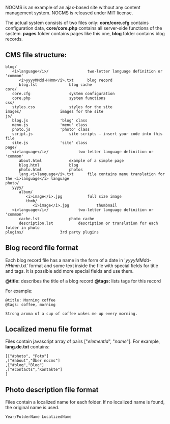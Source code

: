 NOCMS is an example of an ajax-based site without any content management system. NOCMS is released under MIT license.

The actual system consists of two files only: 
	**core/core.cfg** contains configuration data, **core/core.php** contains all server-side functions of the system.
	**pages** folder contains pages like this one, **blog** folder contains blog records. 


CMS file structure:
-------------------

	blog/
	   <i>language</i>/ 				two-letter language definition or 'common'
	      <i>yyyyMMdd-HHmm</i>.txt 		blog record
	      blog.lst 				blog cache
	core/
	   core.cfg 				system configuration
	   core.php 				system functions
	css/ 							
	   styles.css 				styles for the site
	images/					images for the site
	js/
	   blog.js 				'blog' class
	   menu.js 				'menu' class
	   photo.js				'photo' class
	   script.js 				site scripts — insert your code into this file
	   site.js 				'site' class
	page/
	   <i>language</i>/				two-letter language definition or 'common'
	      about.html 			example of a simple page
	      blog.html 			blog
	      photo.html 			photos
	      lang.<i>language</i>.txt 		file contains menu translation for the <i>language</i> language
	photo/
	   yyyy/
	      album/
	         <i>image</i>.jpg 			full size image
	         thmb/
	            <i>image</i>.jpg 			thumbnail
	   <i>language</i>/				two-letter language definition or 'common'
	      cache.lst 			photo cache
	      description.lst 			description or translation for each folder in photo
	plugins/				3rd party plugins
	

Blog record file format
-----------------------

Each blog record file has a name in the form of a date in '*yyyyMMdd-HHmm*.txt' format and some text inside the file with special fields for title and tags. It is possible add more special fields and use them. 

**@title:** describes the title of a blog record
**@tags:** lists tags for this record

For example:

	@title: Morning coffee
	@tags: coffee, morning

	Strong aroma of a cup of coffee wakes me up every morning.



Localized menu file format
--------------------------

Files contain javascript array of pairs ["<i>elementId</i>", "<i>name</i>"]. For example, **lang.de.txt** contains:

	[["#photo", "Foto"]
	,["#about","Über nocms"]
	,["#blog","Blog"]
	,["#contacts","Kontakte"]
	]


Photo description file format
-----------------------------

Files contain a localized name for each folder. If no localized name is found, the original name is used.

	Year/FolderName LocalizedName
